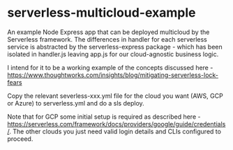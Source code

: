 # serverless-multicloud-example
An example Node Express app that can be deployed multicloud by the Serverless framework. The differences in handler for each serverless service is abstracted by the serverless-express package - which has been isolated in handler.js leaving app.js for our cloud-agnostic business logic.

I intend for it to be a working example of the concepts discussed here - https://www.thoughtworks.com/insights/blog/mitigating-serverless-lock-fears

Copy the relevant severless-xxx.yml file for the cloud you want (AWS, GCP or Azure) to serverless.yml and do a sls deploy.

Note that for GCP some initial setup is required as described here - https://serverless.com/framework/docs/providers/google/guide/credentials/. The other clouds you just need valid login details and CLIs configured to proceed.
